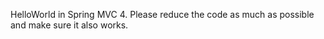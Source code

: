 HelloWorld in Spring MVC 4.
Please reduce the code as much as possible and make sure it also works.
